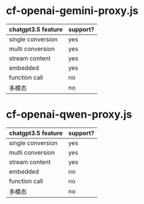 
# cf-openai-gemini-proxy.js
|chatgpt3.5 feature|support?|
|---|---|
|single conversion| yes|
|multi conversion| yes|
|stream content|yes|
|embedded| yes|
|function call|no|
|多模态|no|

# cf-openai-qwen-proxy.js

|chatgpt3.5 feature|support?|
|---|---|
|single conversion| yes|
|multi conversion| yes|
|stream content|yes|
|embedded| no|
|function call|no|
|多模态|no|
